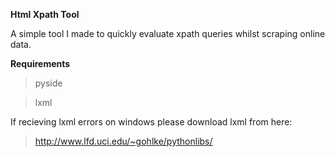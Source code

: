 **Html Xpath Tool**

A simple tool I made to quickly evaluate xpath queries whilst scraping online data.

**Requirements**
>pyside

>lxml

If recieving lxml errors on windows please download lxml from here:
>http://www.lfd.uci.edu/~gohlke/pythonlibs/
